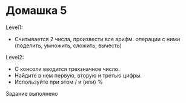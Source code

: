 # Домашка 5

Level1:
- Считывается 2 числа, произвести все арифм. операции с ними (поделить, умножить, сложить, вычесть)

Level2:
- С консоли вводится трехзначное число.
- Найдите в нем первую, вторую и третью цифры.
- Используйте при этом / и (или) %

Задание выполнено